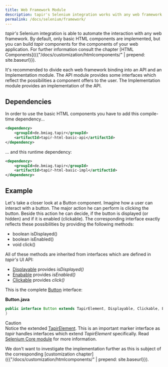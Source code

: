 ```yaml
---
title: Web Framework Module
description: tapir's Selenium integration works with any web framework. You can build testing components which reflect the components of your Application under Test.
permalink: /docs/selenium/framework/
---
```

<i>tapir's</i> Selenium integration is able to automate the interaction with
any web framework. By default, only basic HTML components are
implemented, but you can build <i>tapir</i> components for the components of
your web application. For further information consult the chapter [HTML
Components]({{"/docs/customization/htmlcomponents/" | prepend: site.baseurl}}).

It's recommended to divide each web framework binding into an API and an
Implementation module. The API module provides some interfaces which
reflect the possibilities a component offers to the user. The
Implementation module provides an implementation of the API.

## Dependencies

In order to use the basic HTML components you have to add this
compile-time dependency...

``` xml
<dependency>
    <groupId>de.bmiag.tapir</groupId>
    <artifactId>tapir-html-basic-api</artifactId>
</dependency>
```

... and this runtime dependency:

``` xml
<dependency>
    <groupId>de.bmiag.tapir</groupId>
    <artifactId>tapir-html-basic-impl</artifactId>
</dependency>
```

## Example

Let's take a closer look at a Button component. Imagine how a user can
interact with a button. The major action he can perform is clicking the
button. Beside this action he can decide, if the button is displayed (or
hidden) and if it is enabled (clickable). The corresponding interface
exactly reflects these possibilities by providing the following methods:

-   boolean isDisplayed()
-   boolean isEnabled()
-   void click()

All of these methods are inherited from interfaces which are defined in
<i>tapir's</i> UI API:

-   [Displayable](https://www.javadoc.io/page/de.bmiag.tapir/tapir/latest/de/bmiag/tapir/ui/api/Displayable.html)
    provides *isDisplayed()*
-   [Enabable](https://www.javadoc.io/page/de.bmiag.tapir/tapir/latest/de/bmiag/tapir/ui/api/Enabable.html)
    provides *isEnabled()*
-   [Clickable](https://www.javadoc.io/page/de.bmiag.tapir/tapir/latest/de/bmiag/tapir/ui/api/Clickable.html)
    provides *click()*

This is the complete
[Button](https://www.javadoc.io/page/de.bmiag.tapir/tapir/latest/de/bmiag/tapir/htmlbasic/api/Button.html)
interface:

**Button.java**

``` java
public interface Button extends TapirElement, Displayable, Clickable, Enabable {
}

```
<div class="panel panel-warning">
  <div class="panel-heading">
    <div class="panel-title"><span class="fas fa-exclamation-circle"></span> Caution</div>
  </div>
  <div class="panel-body">
  Notice the extended
  <a href="https://www.javadoc.io/page/de.bmiag.tapir/tapir/latest/de/bmiag/tapir/ui/api/TapirElement.html">TapirElement</a>.
  This is an important marker interface as <i>tapir</i> handles interfaces which
  extend <i>TapirElement</i> specifically. Read <a href="{{"/docs/selenium/core/" | prepend: site.baseurl}}">Selenium Core
  module</a> for more information.
  </div>
</div>

We don't want to investigate the implementation further as this is
subject of the corresponding [customization chapter]({{"/docs/customization/htmlcomponents/" | prepend: site.baseurl}}).

